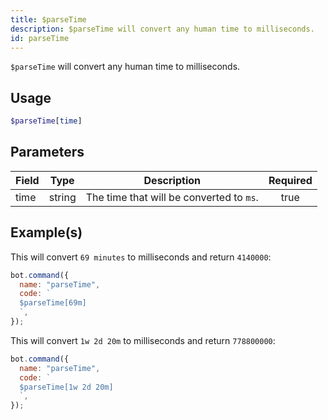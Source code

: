 ```yaml
---
title: $parseTime
description: $parseTime will convert any human time to milliseconds.
id: parseTime
---
```


`$parseTime` will convert any human time to milliseconds.

## Usage

```php
$parseTime[time]
```

## Parameters

| Field | Type   | Description                              | Required |
| ----- | ------ | ---------------------------------------- | :------: |
| time  | string | The time that will be converted to `ms`. |   true   |

## Example(s)

This will convert `69 minutes` to milliseconds and return `4140000`:

```javascript
bot.command({
  name: "parseTime",
  code: `
  $parseTime[69m]
  `,
});
```

This will convert `1w 2d 20m` to milliseconds and return `778800000`:

```javascript
bot.command({
  name: "parseTime",
  code: `
  $parseTime[1w 2d 20m]
  `,
});
```

